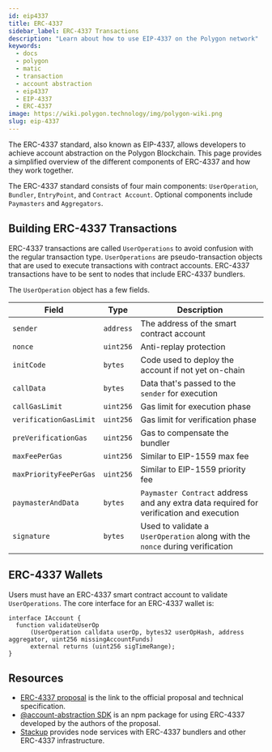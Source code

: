 ```yaml
---
id: eip4337
title: ERC-4337
sidebar_label: ERC-4337 Transactions
description: "Learn about how to use EIP-4337 on the Polygon network"
keywords:
  - docs
  - polygon
  - matic
  - transaction
  - account abstraction
  - eip4337
  - EIP-4337
  - ERC-4337
image: https://wiki.polygon.technology/img/polygon-wiki.png
slug: eip-4337
---
```


The ERC-4337 standard, also known as EIP-4337, allows developers to achieve account abstraction on the Polygon Blockchain. This page provides a simplified overview of the different components of ERC-4337 and how they work together.

The ERC-4337 standard consists of four main components: `UserOperation`, `Bundler`, `EntryPoint`, and `Contract Account`. Optional components include `Paymasters` and `Aggregators`.

## Building ERC-4337 Transactions

ERC-4337 transactions are called `UserOperations` to avoid confusion with the regular transaction type. `UserOperations` are pseudo-transaction objects that are used to execute transactions with contract accounts. ERC-4337 transactions have to be sent to nodes that include ERC-4337 bundlers.

The `UserOperation` object has a few fields.

| Field                  | Type      | Description                                                                             |
| ---------------------- | --------- | --------------------------------------------------------------------------------------- |
| `sender`               | `address` | The address of the smart contract account                                               |
| `nonce`                | `uint256` | Anti-replay protection                                                                  |
| `initCode`             | `bytes`   | Code used to deploy the account if not yet on-chain                                     |
| `callData`             | `bytes`   | Data that's passed to the `sender` for execution                                        |
| `callGasLimit`         | `uint256` | Gas limit for execution phase                                                           |
| `verificationGasLimit` | `uint256` | Gas limit for verification phase                                                        |
| `preVerificationGas`   | `uint256` | Gas to compensate the bundler                                                           |
| `maxFeePerGas`         | `uint256` | Similar to EIP-1559 max fee                                                             |
| `maxPriorityFeePerGas` | `uint256` | Similar to EIP-1559 priority fee                                                        |
| `paymasterAndData`     | `bytes`   | `Paymaster Contract` address and any extra data required for verification and execution |
| `signature`            | `bytes`   | Used to validate a `UserOperation` along with the `nonce` during verification           |

## ERC-4337 Wallets

Users must have an ERC-4337 smart contract account to validate `UserOperations`. The core interface for an ERC-4337 wallet is:

```solidity
interface IAccount {
  function validateUserOp
      (UserOperation calldata userOp, bytes32 userOpHash, address aggregator, uint256 missingAccountFunds)
      external returns (uint256 sigTimeRange);
}
```

## Resources

- [ERC-4337 proposal](https://eips.ethereum.org/EIPS/eip-4337) is the link to the official proposal and technical specification.
- [@account-abstraction SDK](https://www.npmjs.com/package/@account-abstraction/sdk) is an npm package for using ERC-4337 developed by the authors of the proposal.
- [Stackup](https://docs.stackup.sh/) provides node services with ERC-4337 bundlers and other ERC-4337 infrastructure.
